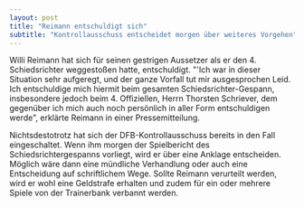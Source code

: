 ```yaml
---
layout: post
title: "Reimann entschuldigt sich"
subtitle: "Kontrollausschuss entscheidet morgen über weiteres Vorgehen"
---
```


Willi Reimann hat sich für seinen gestrigen Aussetzer als er den 4. Schiedsrichter weggestoßen hatte, entschuldigt. "'Ich war in dieser Situation sehr aufgeregt, und der ganze Vorfall tut mir ausgesprochen Leid. Ich entschuldige mich hiermit beim gesamten Schiedsrichter-Gespann, insbesondere jedoch beim 4. Offiziellen, Herrn Thorsten Schriever, dem gegenüber ich mich auch noch persönlich in aller Form entschuldigen werde", erklärte Reimann in einer Pressemitteilung.

Nichtsdestotrotz hat sich der DFB-Kontrollausschuss bereits in den Fall eingeschaltet. Wenn ihm morgen der Spielbericht des Schiedsrichtergespanns vorliegt, wird er über eine Anklage entscheiden. Möglich wäre dann eine mündliche Verhandlung oder auch eine Entscheidung auf schriftlichem Wege. Sollte Reimann verurteilt werden, wird er wohl eine Geldstrafe erhalten und zudem für ein oder mehrere Spiele von der Trainerbank verbannt werden.
